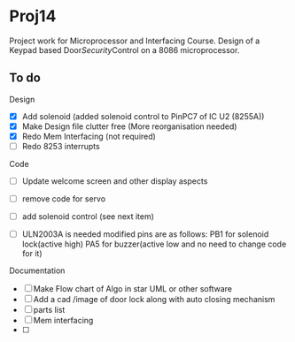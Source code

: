 # Proj14
Project work for Microprocessor and Interfacing Course. Design of a Keypad based Door$Security$Control on a 8086 microprocessor. 

## To do

Design

- [x] Add solenoid (added solenoid control to PinPC7 of IC U2 (8255A))
- [x] Make Design file clutter free (More reorganisation needed)
- [x] Redo Mem Interfacing (not required)
- [ ] Redo 8253 interrupts

Code

- [ ] Update welcome screen and other display aspects
- [ ] remove code for servo
- [ ] add solenoid control (see next item)
- [ ] ULN2003A is needed modified pins are as follows: PB1 for solenoid lock(active high) PA5 for buzzer(active low and no need to change code for it)



Documentation 

- [ ] Make Flow chart of Algo in star UML or other software
- [ ] Add a cad /image of door lock along with auto closing mechanism
- [ ] parts list
- [ ] Mem interfacing
- [ ] 